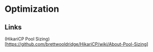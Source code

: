 # Optimization

## Links

(HikariCP Pool Sizing)[https://github.com/brettwooldridge/HikariCP/wiki/About-Pool-Sizing]
